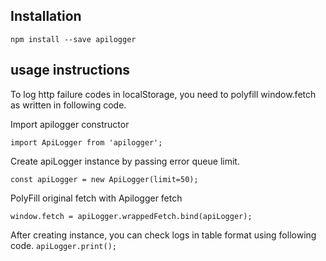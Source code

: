 ## Installation
`npm install --save apilogger`

## usage instructions

To log http failure codes in localStorage, you need to polyfill window.fetch as written in following code.

Import apilogger constructor
```
import ApiLogger from 'apilogger';
```
Create apiLogger instance by passing error queue limit.
```
const apiLogger = new ApiLogger(limit=50);
```
PolyFill original fetch with Apilogger fetch
```
window.fetch = apiLogger.wrappedFetch.bind(apiLogger);
```

After creating instance, you can check logs in table format using following code.
```apiLogger.print();```

